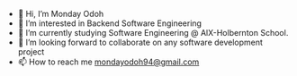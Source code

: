 - 👋 Hi, I’m Monday Odoh
- 👀 I’m interested in Backend Software Engineering
- 🌱 I’m currently studying Software Engineering @ AlX-Holbernton School.
- 💞️ I’m looking forward to collaborate on any software development project 
- 📫 How to reach me mondayodoh94@gmail.com

<!---
Monemax94/Monemax94 is a ✨ special ✨ repository because its `README.md` (this file) appears on your GitHub profile.
You can click the Preview link to take a look at your changes.
--->
